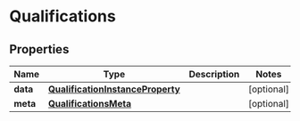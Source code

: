 

# Qualifications


## Properties

| Name | Type | Description | Notes |
|------------ | ------------- | ------------- | -------------|
|**data** | [**QualificationInstanceProperty**](QualificationInstanceProperty.md) |  |  [optional] |
|**meta** | [**QualificationsMeta**](QualificationsMeta.md) |  |  [optional] |



